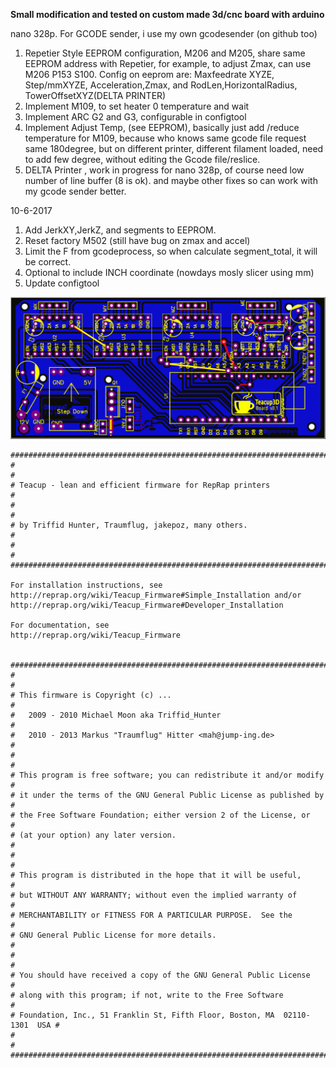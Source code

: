 
**Small modification and tested on custom made 3d/cnc board with arduino** 



nano 328p. For GCODE sender, i use my own gcodesender (on github too)

1. Repetier Style EEPROM configuration, M206 and M205, share same EEPROM address with Repetier, for example, to adjust Zmax, can use M206 P153 S100. Config on eeprom are: Maxfeedrate XYZE, Step/mmXYZE, Acceleration,Zmax, and RodLen,HorizontalRadius, TowerOffsetXYZ(DELTA PRINTER)
2. Implement M109, to set heater 0 temperature and wait
3. Implement ARC G2 and G3, configurable in configtool
4. Implement Adjust Temp, (see EEPROM), basically just add /reduce temperature for M109, because who knows same gcode file request same 180degree, but on different printer, different filament loaded, need to add few degree, without editing the Gcode file/reslice.
5. DELTA Printer , work in progress for nano 328p, of course need low number of line buffer (8 is ok). and maybe other fixes so can work with my gcode sender better.

10-6-2017
1. Add JerkXY,JerkZ, and segments to EEPROM.
2. Reset factory M502 (still have bug on zmax and accel)
3. Limit the F from gcodeprocess, so when calculate segment_total, it will be correct.
4. Optional to include INCH coordinate (nowdays mosly slicer using mm)
5. Update configtool




![Teacup3D PCB](https://raw.githubusercontent.com/ryannining/Teacup_Firmware/master/pcb/schematic.png)

    ##############################################################################
    #                                                                            #
    # Teacup - lean and efficient firmware for RepRap printers                   #
    #                                                                            #
    # by Triffid Hunter, Traumflug, jakepoz, many others.                        #
    #                                                                            #
    ##############################################################################
    
    For installation instructions, see
    http://reprap.org/wiki/Teacup_Firmware#Simple_Installation and/or
    http://reprap.org/wiki/Teacup_Firmware#Developer_Installation
    
    For documentation, see
    http://reprap.org/wiki/Teacup_Firmware
    
    
    ##############################################################################
    #                                                                            #
    # This firmware is Copyright (c) ...                                         #
    #   2009 - 2010 Michael Moon aka Triffid_Hunter                              #
    #   2010 - 2013 Markus "Traumflug" Hitter <mah@jump-ing.de>                  #
    #                                                                            #
    # This program is free software; you can redistribute it and/or modify       #
    # it under the terms of the GNU General Public License as published by       #
    # the Free Software Foundation; either version 2 of the License, or          #
    # (at your option) any later version.                                        #
    #                                                                            #
    # This program is distributed in the hope that it will be useful,            #
    # but WITHOUT ANY WARRANTY; without even the implied warranty of             #
    # MERCHANTABILITY or FITNESS FOR A PARTICULAR PURPOSE.  See the              #
    # GNU General Public License for more details.                               #
    #                                                                            #
    # You should have received a copy of the GNU General Public License          #
    # along with this program; if not, write to the Free Software                #
    # Foundation, Inc., 51 Franklin St, Fifth Floor, Boston, MA  02110-1301  USA #
    #                                                                            #
    ##############################################################################
